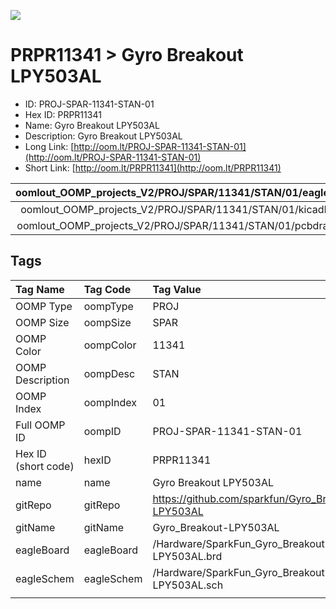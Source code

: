 


  
![][im]
# PRPR11341 > Gyro Breakout LPY503AL

- ID: PROJ-SPAR-11341-STAN-01
- Hex ID: PRPR11341
- Name: Gyro Breakout LPY503AL
- Description: Gyro Breakout LPY503AL
- Long Link: [http://oom.lt/PROJ-SPAR-11341-STAN-01](http://oom.lt/PROJ-SPAR-11341-STAN-01)
- Short Link: [http://oom.lt/PRPR11341](http://oom.lt/PRPR11341)
  

|oomlout_OOMP_projects_V2/PROJ/SPAR/11341/STAN/01/eagleImage.png|oomlout_OOMP_projects_V2/PROJ/SPAR/11341/STAN/01/eagleSchemImage.png|oomlout_OOMP_projects_V2/PROJ/SPAR/11341/STAN/01/kicadPcb3dFront.png|oomlout_OOMP_projects_V2/PROJ/SPAR/11341/STAN/01/kicadPcb3dBack.png|
| :---: | :---: | :---: | :---: |
|oomlout_OOMP_projects_V2/PROJ/SPAR/11341/STAN/01/kicadPcb3d.png|oomlout_OOMP_projects_V2/PROJ/SPAR/11341/STAN/01/bomBack.png|oomlout_OOMP_projects_V2/PROJ/SPAR/11341/STAN/01/bomFront.png|oomlout_OOMP_projects_V2/PROJ/SPAR/11341/STAN/01/pcbdraw.svg|
|oomlout_OOMP_projects_V2/PROJ/SPAR/11341/STAN/01/pcbdrawBack.svg||||

## Tags
  

|Tag Name|Tag Code|Tag Value|
| :--- | :--- | :--- |
|OOMP Type|oompType|PROJ|
|OOMP Size|oompSize|SPAR|
|OOMP Color|oompColor|11341|
|OOMP Description|oompDesc|STAN|
|OOMP Index|oompIndex|01|
|Full OOMP ID|oompID|PROJ-SPAR-11341-STAN-01|
|Hex ID (short code)|hexID|PRPR11341|
|name|name|Gyro Breakout LPY503AL|
|gitRepo|gitRepo|https://github.com/sparkfun/Gyro_Breakout-LPY503AL|
|gitName|gitName|Gyro_Breakout-LPY503AL|
|eagleBoard|eagleBoard|/Hardware/SparkFun_Gyro_Breakout-LPY503AL.brd|
|eagleSchem|eagleSchem|/Hardware/SparkFun_Gyro_Breakout-LPY503AL.sch|
||||



[im]: PROJ/SPAR/11341/STAN/01/kicadPcb3d_450.png
